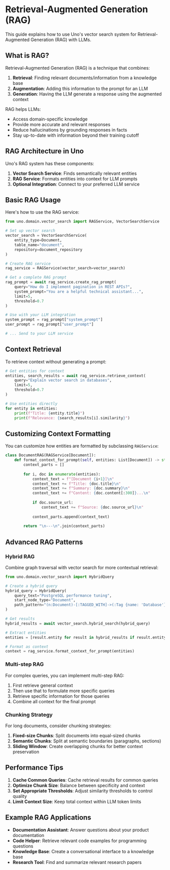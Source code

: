 # Retrieval-Augmented Generation (RAG)

This guide explains how to use Uno's vector search system for Retrieval-Augmented Generation (RAG) with LLMs.

## What is RAG?

Retrieval-Augmented Generation (RAG) is a technique that combines:

1. **Retrieval**: Finding relevant documents/information from a knowledge base
2. **Augmentation**: Adding this information to the prompt for an LLM
3. **Generation**: Having the LLM generate a response using the augmented context

RAG helps LLMs:
- Access domain-specific knowledge
- Provide more accurate and relevant responses
- Reduce hallucinations by grounding responses in facts
- Stay up-to-date with information beyond their training cutoff

## RAG Architecture in Uno

Uno's RAG system has these components:

1. **Vector Search Service**: Finds semantically relevant entities
2. **RAG Service**: Formats entities into context for LLM prompts
3. **Optional Integration**: Connect to your preferred LLM service

## Basic RAG Usage

Here's how to use the RAG service:

```python
from uno.domain.vector_search import RAGService, VectorSearchService

# Set up vector search
vector_search = VectorSearchService(
    entity_type=Document,
    table_name="document",
    repository=document_repository
)

# Create RAG service
rag_service = RAGService(vector_search=vector_search)

# Get a complete RAG prompt
rag_prompt = await rag_service.create_rag_prompt(
    query="How do I implement pagination in REST APIs?",
    system_prompt="You are a helpful technical assistant...",
    limit=5,
    threshold=0.7
)

# Use with your LLM integration
system_prompt = rag_prompt["system_prompt"]
user_prompt = rag_prompt["user_prompt"]

# ... Send to your LLM service
```

## Context Retrieval

To retrieve context without generating a prompt:

```python
# Get entities for context
entities, search_results = await rag_service.retrieve_context(
    query="Explain vector search in databases",
    limit=5,
    threshold=0.7
)

# Use entities directly
for entity in entities:
    print(f"Title: {entity.title}")
    print(f"Relevance: {search_results[i].similarity}")
```

## Customizing Context Formatting

You can customize how entities are formatted by subclassing `RAGService`:

```python
class DocumentRAG(RAGService[Document]):
    def format_context_for_prompt(self, entities: List[Document]) -> str:
        context_parts = []
        
        for i, doc in enumerate(entities):
            context_text = f"[Document {i+1}]\n"
            context_text += f"Title: {doc.title}\n"
            context_text += f"Summary: {doc.summary}\n"
            context_text += f"Content: {doc.content[:300]}...\n"
            
            if doc.source_url:
                context_text += f"Source: {doc.source_url}\n"
                
            context_parts.append(context_text)
        
        return "\n---\n".join(context_parts)
```

## Advanced RAG Patterns

### Hybrid RAG

Combine graph traversal with vector search for more contextual retrieval:

```python
from uno.domain.vector_search import HybridQuery

# Create a hybrid query
hybrid_query = HybridQuery(
    query_text="PostgreSQL performance tuning",
    start_node_type="Document",
    path_pattern="(n:Document)-[:TAGGED_WITH]->(:Tag {name: 'Database'})"
)

# Get results
hybrid_results = await vector_search.hybrid_search(hybrid_query)

# Extract entities
entities = [result.entity for result in hybrid_results if result.entity]

# Format as context
context = rag_service.format_context_for_prompt(entities)
```

### Multi-step RAG

For complex queries, you can implement multi-step RAG:

1. First retrieve general context
2. Then use that to formulate more specific queries
3. Retrieve specific information for those queries
4. Combine all context for the final prompt

### Chunking Strategy

For long documents, consider chunking strategies:

1. **Fixed-size Chunks**: Split documents into equal-sized chunks
2. **Semantic Chunks**: Split at semantic boundaries (paragraphs, sections)
3. **Sliding Window**: Create overlapping chunks for better context preservation

## Performance Tips

1. **Cache Common Queries**: Cache retrieval results for common queries
2. **Optimize Chunk Size**: Balance between specificity and context
3. **Set Appropriate Thresholds**: Adjust similarity thresholds to control quality
4. **Limit Context Size**: Keep total context within LLM token limits

## Example RAG Applications

- **Documentation Assistant**: Answer questions about your product documentation
- **Code Helper**: Retrieve relevant code examples for programming questions
- **Knowledge Base**: Create a conversational interface to a knowledge base
- **Research Tool**: Find and summarize relevant research papers